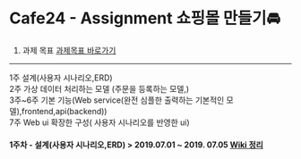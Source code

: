 # Cafe24 - Assignment 쇼핑몰 만들기🚘

1. 과제 목표 [과제목표 바로가기](https://github.com/2BSJ/Cafe24-assignment1/blob/master/Shoppingmall-usecase/goal.md)

---
1주 설계(사용자 시나리오,ERD)  
2주 가상 데이터 처리하는 모델 (주문을 등록하는 모델,)  
3주~6주 기본 기능(Web service(완전 심플한 출력하는 기본적인 모델),frontend,api(backend))  
7주 Web ui 확장한 구성( 사용자 시나리오를 반영한 ui)  

#### 1주차 - 설계(사용자 시나리오,ERD) > 2019.07.01 ~ 2019. 07.05 [Wiki 정리](https://github.com/2BSJ/Cafe24-assignment1/wiki)
